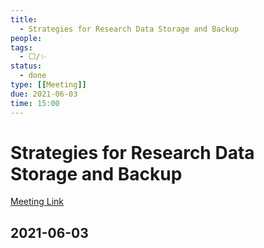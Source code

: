 ```yaml
---
title:
  - Strategies for Research Data Storage and Backup
people:
tags:
  - ⬜/✨
status:
  - done 
type: [[Meeting]]
due: 2021-06-03
time: 15:00
---
```


# Strategies for Research Data Storage and Backup

[Meeting Link](https://mcmaster.zoom.us/j/99543293002?pwd=clZ0N0ZudEFjSTR1c1hMMkF6dEhyZz09)

## 2021-06-03